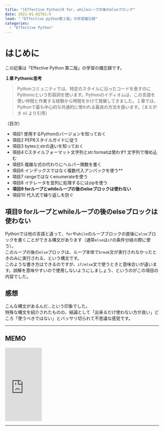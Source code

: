 ```yaml
---
title: "[Effective Python]9 for, whileループの後のelseブロック"
date: 2021-01-01T01:9
lead: "「Effective python第２版」の学習備忘録"
categories:
  - "Effective Python"
---
```


# はじめに
この記事は「Effective Python 第二版」の学習の備忘録です。

**１章 Pythonic思考**  
>Pythonコミュニティでは、特定のスタイルに沿ったコードを表すのにPythonicという形容詞を使います。Pythonのイディオムは、この言語を使い仲間と作業する経験から時間をかけて発展してきました。１章では、Pythonで最も中心的な共通的に使われる最良の方法を扱います。（まえがき xii より引用）

（目次）
- 項目1 使用するPythonのバージョンを知っておく
- 項目2 PEP8スタイルガイドに従う
- 項目3 bytesとstrの違いを知っておく
- 項目4 Cスタイルフォーマット文字列とstr.formatは使わずf 文字列で埋め込む
- 項目5 複雑な式の代わりにヘルパー関数を書く
- 項目6 インデックスではなく複数代入アンパックを使う**
- 項目7 rangeではなくenumerateを使う
- 項目8 イテレータを並列に処理するにはzipを使う
- **項目9 forループとwhileループの後のelseブロックは使わない**
- 項目10 代入式で繰り返しを防ぐ

## 項目9 forループとwhileループの後のelseブロックは使わない
Pythonでは他の言語と違って、`for`や`while`のループブロックの直後に`else`ブロックを書くことができる構文があります（通常`else`は`if`の条件分岐の際に使う）。  
このループの後の`else`ブロックは、ループ本体で`break`文が実行されなかったときのみに実行される、という構文です。  
このような書き方はできるのですが、`if/else`文で使うときと意味合いが違います。誤解を意味やすいので使用しないようにしましょう、というのがこの項目の内容でした。

## 感想
こんな構文があるんだ...という印象でした。  
特殊な構文を紹介されたものの、結論として「出来るだけ使わない方が良い」どころ「使うべきではない」とバッサリ切られて不思議な感覚です。


---
## MEMO
<iframe style="width:120px;height:240px;" marginwidth="0" marginheight="0" scrolling="no" frameborder="0" src="https://rcm-fe.amazon-adsystem.com/e/cm?ref=qf_sp_asin_til&t=massasquash08-22&m=amazon&o=9&p=8&l=as1&IS1=1&detail=1&asins=4873119170&linkId=b01ad363c615cc9408dfcc360b1a85de&bc1=ffffff&amp;lt1=_top&fc1=333333&lc1=0066c0&bg1=ffffff&f=ifr"></iframe>

---